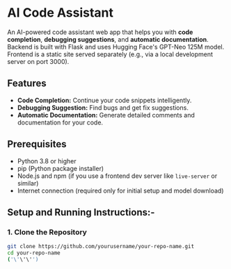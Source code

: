 # AI Code Assistant

An AI-powered code assistant web app that helps you with **code completion**, **debugging suggestions**, and **automatic documentation**.  
Backend is built with Flask and uses Hugging Face's GPT-Neo 125M model.  
Frontend is a static site served separately (e.g., via a local development server on port 3000).

## Features

- **Code Completion:** Continue your code snippets intelligently.
- **Debugging Suggestion:** Find bugs and get fix suggestions.
- **Automatic Documentation:** Generate detailed comments and documentation for your code.

## Prerequisites

- Python 3.8 or higher
- pip (Python package installer)
- Node.js and npm (if you use a frontend dev server like `live-server` or similar)
- Internet connection (required only for initial setup and model download)

## Setup and Running Instructions:-

### 1. Clone the Repository
```bash
git clone https://github.com/yourusername/your-repo-name.git
cd your-repo-name
('\'\'\'')
